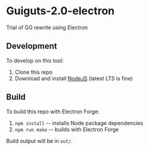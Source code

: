 # Guiguts-2.0-electron
Trial of GG rewrite using Electron

## Development

To develop on this tool:

1. Clone this repo
2. Download and install [NodeJS](https://nodejs.org/en/download) (latest LTS is fine)

## Build

To build this repo with Electron Forge:

1. `npm install` -- installs Node package dependencies
2. `npm run make` -- builds with Electron Forge

Build output will be in `out/`.
